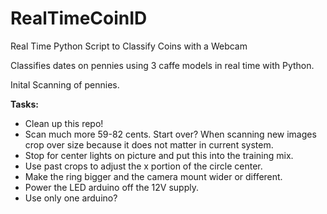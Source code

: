 # RealTimeCoinID
Real Time Python Script to Classify Coins with a Webcam

Classifies dates on pennies using 3 caffe models in real time with Python.

Inital Scanning of pennies. 

**Tasks:**
* Clean up this repo! 
* Scan much more 59-82 cents. Start over? When scanning new images crop over size because it does not matter in current system.
* Stop for center lights on picture and put this into the training mix. 
* Use past crops to adjust the x portion of the circle center. 
* Make the ring bigger and the camera mount wider or different. 
* Power the LED arduino off the 12V supply. 
* Use only one arduino?

